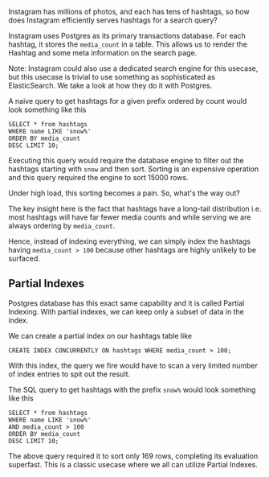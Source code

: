 Instagram has millions of photos, and each has tens of hashtags, so how does Instagram efficiently serves hashtags for a search query?

Instagram uses Postgres as its primary transactions database. For each hashtag, it stores the `media_count` in a table. This allows us to render the Hashtag and some meta information on the search page.

Note: Instagram could also use a dedicated search engine for this usecase, but this usecase is trivial to use something as sophisticated as ElasticSearch. We take a look at how they do it with Postgres.

A naive query to get hashtags for a given prefix ordered by count would look something like this

```
SELECT * from hashtags
WHERE name LIKE 'snow%'
ORDER BY media_count
DESC LIMIT 10;
```

Executing this query would require the database engine to filter out the hashtags starting with `snow` and then sort. Sorting is an expensive operation and this query required the engine to sort 15000 rows.

Under high load, this sorting becomes a pain. So, what's the way out?

The key insight here is the fact that hashtags have a long-tail distribution i.e. most hashtags will have far fewer media counts and while serving we are always ordering by `media_count`.

Hence, instead of indexing everything, we can simply index the hashtags having `media_count > 100` because other hashtags are highly unlikely to be surfaced.

## Partial Indexes

Postgres database has this exact same capability and it is called Partial Indexing. With partial indexes, we can keep only a subset of data in the index.

We can create a partial index on our hashtags table like

```
CREATE INDEX CONCURRENTLY ON hashtags WHERE media_count > 100;
```

With this index, the query we fire would have to scan a very limited number of index entries to spit out the result.

The SQL query to get hashtags with the prefix `snow%` would look something like this

```
SELECT * from hashtags
WHERE name LIKE 'snow%'
AND media_count > 100
ORDER BY media_count
DESC LIMIT 10;
```

The above query required it to sort only 169 rows, completing its evaluation superfast. This is a classic usecase where we all can utilize Partial Indexes.